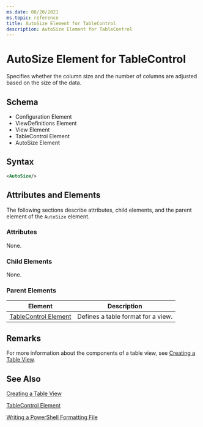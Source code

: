 ```yaml
---
ms.date: 08/20/2021
ms.topic: reference
title: AutoSize Element for TableControl
description: AutoSize Element for TableControl
---
```

# AutoSize Element for TableControl

Specifies whether the column size and the number of columns are adjusted based on the size of the
data.

## Schema

- Configuration Element
- ViewDefinitions Element
- View Element
- TableControl Element
- AutoSize Element

## Syntax

```xml
<AutoSize/>
```

## Attributes and Elements

The following sections describe attributes, child elements, and the parent element of the `AutoSize`
element.

### Attributes

None.

### Child Elements

None.

### Parent Elements

|Element|Description|
|-------------|-----------------|
|[TableControl Element](./tablecontrol-element-format.md)|Defines a table format for a view.|

## Remarks

For more information about the components of a table view, see [Creating a Table View](./creating-a-table-view.md).

## See Also

[Creating a Table View](./creating-a-table-view.md)

[TableControl Element](./tablecontrol-element-format.md)

[Writing a PowerShell Formatting File](./writing-a-powershell-formatting-file.md)

